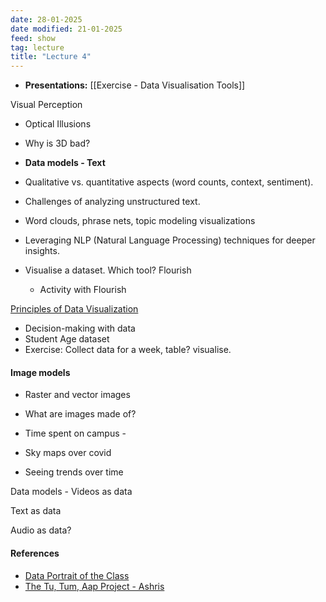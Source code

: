```yaml
---
date: 28-01-2025
date modified: 21-01-2025
feed: show
tag: lecture
title: "Lecture 4"
---
```


- **Presentations:** [[Exercise - Data Visualisation Tools]]

Visual Perception

- Optical Illusions
- Why is 3D bad?

- **Data models - Text**
- Qualitative vs. quantitative aspects (word counts, context, sentiment).
- Challenges of analyzing unstructured text.
- Word clouds, phrase nets, topic modeling visualizations
- Leveraging NLP (Natural Language Processing) techniques for deeper insights.

- Visualise a dataset. Which tool? Flourish
	-  Activity with Flourish

[Principles of Data Visualization](https://ucdavisdatalab.github.io/workshop_data_viz_principles/)

- Decision-making with data
- Student Age dataset
- Exercise: Collect data for a week, table? visualise.

#### Image models
- Raster and vector images
- What are images made of?
- Time spent on campus -
- Sky maps over covid

- Seeing trends over time

Data models - Videos as data

Text as data

Audio as data?

#### References

- [Data Portrait of the Class](https://blog.gramener.com/data-portraits-personalized-data-sketches/)
- [The Tu, Tum, Aap Project - Ashris](https://medium.com/@iashris/the-tu-tum-aap-project-visualizing-a-socio-linguistic-network-da23f2c1d7c5)